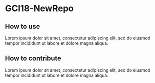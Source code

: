 # GCI18-NewRepo
## How to use

Lorem ipsum dolor sit amet, consectetur adipiscing elit, sed do eiusmod tempor incididunt ut labore et dolore magna aliqua.

## How to contribute

Lorem ipsum dolor sit amet, consectetur adipiscing elit, sed do eiusmod tempor incididunt ut labore et dolore magna aliqua.
